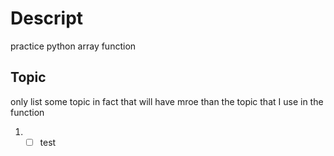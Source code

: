 # Descript
practice python array function

## Topic
only list some topic in fact that will have mroe than the topic that I use in the function
1. -[ ] test
